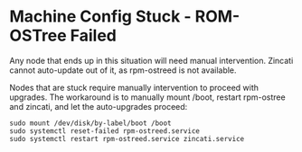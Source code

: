 # Machine Config Stuck - ROM-OSTree Failed


Any node that ends up in this situation will need manual intervention. Zincati cannot auto-update out of it, as rpm-ostreed is not available.

Nodes that are stuck require manually intervention to proceed with upgrades.
The workaround is to manually mount /boot, restart rpm-ostree and zincati, and let the
auto-upgrades proceed:


```
sudo mount /dev/disk/by-label/boot /boot
sudo systemctl reset-failed rpm-ostreed.service
sudo systemctl restart rpm-ostreed.service zincati.service
```
